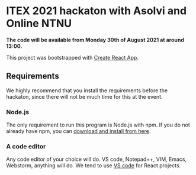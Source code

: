 # ITEX 2021 hackaton with Asolvi and Online NTNU
__The code will be available from Monday 30th of August 2021 at around 13:00.__

This project was bootstrapped with [Create React App](https://github.com/facebook/create-react-app).

## Requirements

We highly recommend that you install the requirements before the hackaton, since there will not be much time for this at the event.

### Node.js
The only requirement to run this program is Node.js with npm. If you do not already have npm, you can [download and install from here](https://nodejs.org/en/download/).

### A code editor
Any code editor of your choice will do. VS code, Notepad++, VIM, Emacs, Webstorm, anything will do.
We tend to use [VS code](https://code.visualstudio.com/download) for React projects.
